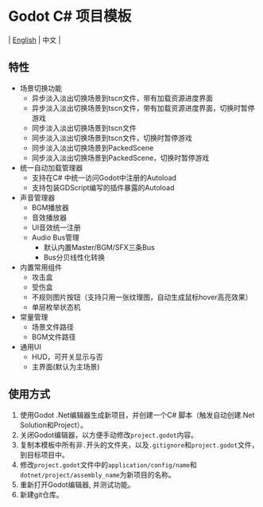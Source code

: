 ﻿# Godot C# 项目模板 
| [English](https://github.com/cuppar/godotnettemplate?tab=readme-ov-file#godot-c-project-template) | 中文 |

## 特性

- 场景切换功能
  - 异步淡入淡出切换场景到tscn文件，带有加载资源进度界面
  - 异步淡入淡出切换场景到tscn文件，带有加载资源进度界面，切换时暂停游戏
  - 同步淡入淡出切换场景到tscn文件
  - 同步淡入淡出切换场景到tscn文件，切换时暂停游戏
  - 同步淡入淡出切换场景到PackedScene
  - 同步淡入淡出切换场景到PackedScene，切换时暂停游戏
- 统一自动加载管理器
  - 支持在C# 中统一访问Godot中注册的Autoload
  - 支持包装GDScript编写的插件暴露的Autoload
- 声音管理器
  - BGM播放器
  - 音效播放器
  - UI音效统一注册
  - Audio Bus管理
    - 默认内置Master/BGM/SFX三条Bus
    - Bus分贝线性化转换
- 内置常用组件
  - 攻击盒
  - 受伤盒
  - 不规则图片按钮（支持只用一张纹理图，自动生成鼠标hover高亮效果）
  - 单层枚举状态机
- 常量管理
  - 场景文件路径
  - BGM文件路径
- 通用UI
  - HUD，可开关显示与否
  - 主界面(默认为主场景)


## 使用方式

1. 使用Godot .Net编辑器生成新项目，并创建一个C# 脚本（触发自动创建.Net Solution和Project）。
2. 关闭Godot编辑器，以方便手动修改`project.godot`内容。
3. 复制本模板中所有非`.`开头的文件夹，以及`.gitignore`和`project.godot`文件，到目标项目中。
4. 修改`project.godot`文件中的`application/config/name`和`dotnet/project/assembly_name`为新项目的名称。
5. 重新打开Godot编辑器, 并测试功能。
6. 新建git仓库。